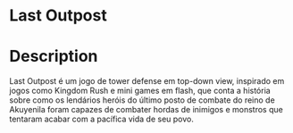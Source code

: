 # Last Outpost

# Description
Last Outpost é um jogo de tower defense em top-down view, inspirado em jogos como Kingdom Rush e mini games em flash, que conta a história sobre como os lendários heróis do último posto de combate do reino de Akuyenila foram capazes de combater hordas de inimigos e monstros que tentaram acabar com a pacífica vida de seu povo.
